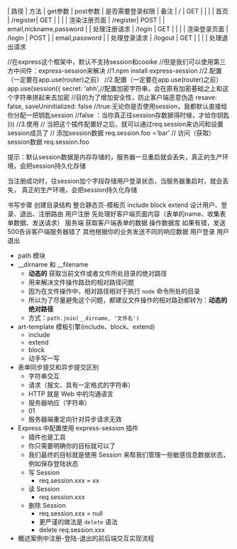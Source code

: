 <!--
 * @Author: lc
 * @Date: 2019-10-27 14:09:00
 * @Description:
 -->
| 路径      |  方法   | get参数  | post参数                    | 是否需要登录权限  | 备注
|  /        |  GET   |         |                             |                 |  首页
|  /register|  GET   |         |                             |                 |  渲染注册页面
|  /register|  POST  |         | email,nickname,password     |                 |  处理注册请求
|  /login   |  GET   |         |                             |                 |  渲染登录页面
|  /login   |  POST  |         |       email,password        |                 |  处理登录请求
|  /logout  |  GET   |         |                             |                 |  处理退出请求

//在express这个框架中，默认不支持session和cooike
//但是我们可以使用第三方中间件：express-session来解决
//1.npm install express-session
//2.配置（一定要在app.use(router)之前）
//2.配置（一定要在app.use(router)之前）
app.use(session({
  secret: 'ahh',//配置加密字符串，会在原有加密基础之上和这个字符串拼起来去加密
  //目的为了增加安全性，防止客户端恶意伪造
  resave: false,
  saveUninitialized: false //true:无论你是否使用session，我都默认直接给你分配一把钥匙session
  //false ：当你真正往session存数据得时候，才给你钥匙
}))
//3.使用
//  当把这个插件配置好之后，就可以通过req.session来访问和设置session成员了
//  添加session数据          req.session.foo ='bar'
//  访问（获取）session数据   req.session.foo

提示：默认session数据是内存存储的，服务器一旦重启就会丢失，真正的生产环境，会把session持久化存储



当注册成功时，往session加个字段存储用户登录状态，当服务器重启时，就会丢失， 真正的生产环境，会把session持久化存储

书写步骤
  创建目录结构
  整合静态页-模板页
    include
    block
    extend
  设计用户、登录、退出、注册路由
    用户注册
      先处理好客户端页面内容（表单的name、收集表单数据、发送请求）
      服务端
        获取客户端表单的数据
        操作数据库
          如果有错，发送500告诉客户端服务器错了
          其他根据你的业务发送不同的响应数据
    用户登录
    用户退出



- path 模块
- __dirname 和 __filename
  + **动态的** 获取当前文件或者文件所处目录的绝对路径
  + 用来解决文件操作路劲的相对路径问题
  + 因为在文件操作中，相对路径相对于执行 `node` 命令所处的目录
  + 所以为了尽量避免这个问题，都建议文件操作的相对路劲都转为：**动态的绝对路径**
  + 方式：`path.join(__dirname, '文件名')`
- art-template 模板引擎(include、block、extend)
  + include
  + extend
  + block
  + 动手写一写
- 表单同步提交和异步提交区别
  + 字符串交互
  + 请求（报文、具有一定格式的字符串）
  + HTTP 就是 Web 中的沟通语言
  + 服务器响应（字符串）
  + 01
  + 服务器端重定向针对异步请求无效
- Express 中配置使用 express-session 插件
  + 插件也是工具
  + 你只需要明确你的目标就可以了
  + 我们最终的目标就是使用 Session 来帮我们管理一些敏感信息数据状态，例如保存登陆状态
  + 写 Session
    * req.session.xxx = xx
  + 读 Session
    * req.session.xxx
  + 删除 Session
    * req.session.xxx = null
    * 更严谨的做法是 `delete` 语法
    * delete req.session.xxx
- 概述案例中注册-登陆-退出的前后端交互实现流程
